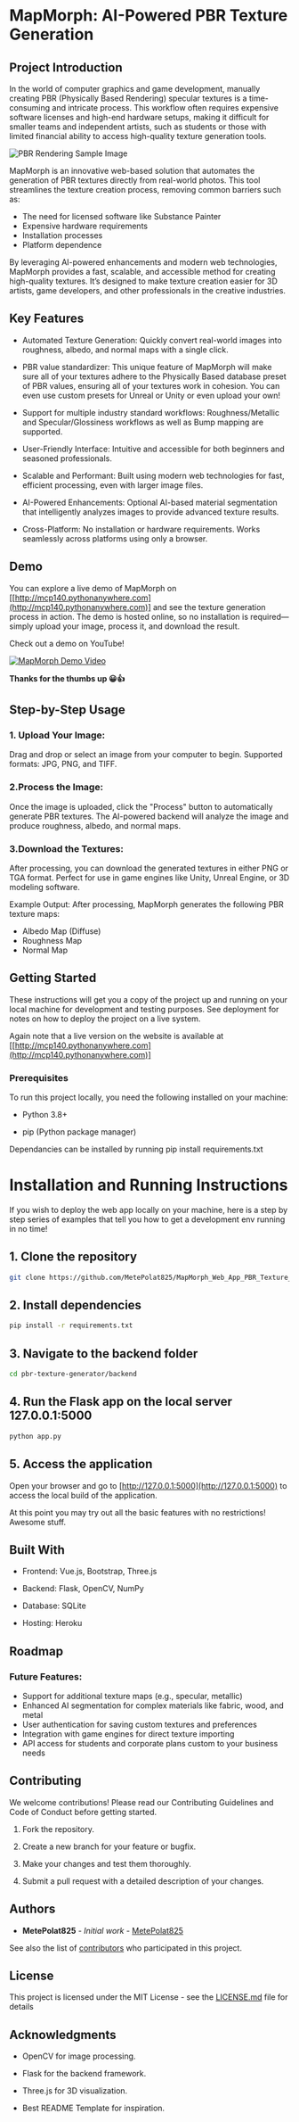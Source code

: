 # MapMorph: AI-Powered PBR Texture Generation

## Project Introduction



In the world of computer graphics and game development, manually creating PBR (Physically Based Rendering) specular textures is a time-consuming and intricate process. This workflow often requires expensive software licenses and high-end hardware setups, making it difficult for smaller teams and independent artists, such as students or those with limited financial ability to access high-quality texture generation tools.

![PBR Rendering Sample Image](https://learnopengl.com/img/pbr/ibl_specular_result_textured.png)

MapMorph is an innovative web-based solution that automates the generation of PBR textures directly from real-world photos. This tool streamlines the texture creation process, removing common barriers such as:

- The need for licensed software like Substance Painter
- Expensive hardware requirements
- Installation processes
- Platform dependence

By leveraging AI-powered enhancements and modern web technologies, MapMorph provides a fast, scalable, and accessible method for creating high-quality textures. It’s designed to make texture creation easier for 3D artists, game developers, and other professionals in the creative industries.

## Key Features

- Automated Texture Generation: Quickly convert real-world images into roughness, albedo, and normal maps with a single click.

- PBR value standardizer: This unique feature of MapMorph will make sure all of your textures adhere to the Physically Based database preset of PBR values, ensuring all of your textures work in cohesion. You can even use custom presets for Unreal or Unity or even upload your own!

- Support for multiple industry standard workflows: Roughness/Metallic and Specular/Glossiness workflows as well as Bump mapping are supported.

- User-Friendly Interface: Intuitive and accessible for both beginners and seasoned professionals.

- Scalable and Performant: Built using modern web technologies for fast, efficient processing, even with larger image files.

- AI-Powered Enhancements: Optional AI-based material segmentation that intelligently analyzes images to provide advanced texture results.

- Cross-Platform: No installation or hardware requirements. Works seamlessly across platforms using only a browser.

## Demo

You can explore a live demo of MapMorph on  [[http://mcp140.pythonanywhere.com](http://mcp140.pythonanywhere.com)] and see the texture generation process in action. The demo is hosted online, so no installation is required—simply upload your image, process it, and download the result.

Check out a demo on YouTube!

[![MapMorph Demo Video](https://img.youtube.com/vi/P6Kfp0JXXEU/0.jpg)](https://www.youtube.com/watch?v=P6Kfp0JXXEU)

**Thanks for the thumbs up 😀👍**

## Step-by-Step Usage

### 1. Upload Your Image:
Drag and drop or select an image from your computer to begin. Supported formats: JPG, PNG, and TIFF.

### 2.Process the Image: 
Once the image is uploaded, click the "Process" button to automatically generate PBR textures. The AI-powered backend will analyze the image and produce roughness, albedo, and normal maps.

### 3.Download the Textures: 
After processing, you can download the generated textures in either PNG or TGA format. Perfect for use in game engines like Unity, Unreal Engine, or 3D modeling software.
     
Example Output: After processing, MapMorph generates the following PBR texture maps:

- Albedo Map (Diffuse)
- Roughness Map
- Normal Map

## Getting Started

These instructions will get you a copy of the project up and running on your local machine for development and testing purposes. See deployment for notes on how to deploy the project on a live system.

Again note that a live version on the website is available at [[http://mcp140.pythonanywhere.com](http://mcp140.pythonanywhere.com)]

### Prerequisites

To run this project locally, you need the following installed on your machine:

- Python 3.8+

- pip (Python package manager)

Dependancies can be installed by running pip install requirements.txt

# Installation and Running Instructions

If you wish to deploy the web app locally on your machine, here is a step by step series of examples that tell you how to get a development env running in no time!

## 1. Clone the repository
```bash
git clone https://github.com/MetePolat825/MapMorph_Web_App_PBR_Texture_Generation.git
```

## 2. Install dependencies
```bash
pip install -r requirements.txt
```

## 3. Navigate to the backend folder
```bash
cd pbr-texture-generator/backend
```

## 4. Run the Flask app on the local server 127.0.0.1:5000
```bash
python app.py
```

## 5. Access the application
Open your browser and go to [http://127.0.0.1:5000](http://127.0.0.1:5000) to access the local build of the application.

At this point you may try out all the basic features with no restrictions! Awesome stuff.

## Built With

*  Frontend: Vue.js, Bootstrap, Three.js

* Backend: Flask, OpenCV, NumPy

* Database: SQLite

* Hosting: Heroku

## Roadmap

### Future Features:
- Support for additional texture maps (e.g., specular, metallic)
- Enhanced AI segmentation for complex materials like fabric, wood, and metal
- User authentication for saving custom textures and preferences
- Integration with game engines for direct texture importing
- API access for students and corporate plans custom to your business needs

## Contributing

We welcome contributions! Please read our Contributing Guidelines and Code of Conduct before getting started.

1. Fork the repository.

2. Create a new branch for your feature or bugfix.

3. Make your changes and test them thoroughly.

4. Submit a pull request with a detailed description of your changes.


## Authors

* **MetePolat825** - *Initial work* - [MetePolat825](https://github.com/MetePolat825)

See also the list of [contributors](https://github.com/MetePolat825/MapMorph_Web_App_PBR_Texture_Generation/contributors) who participated in this project.

## License

This project is licensed under the MIT License - see the [LICENSE.md](LICENSE.md) file for details

## Acknowledgments

* OpenCV for image processing.

* Flask for the backend framework.

* Three.js for 3D visualization.

* Best README Template for inspiration.

